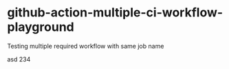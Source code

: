 # github-action-multiple-ci-workflow-playground

Testing multiple required workflow with same job name

asd 234
